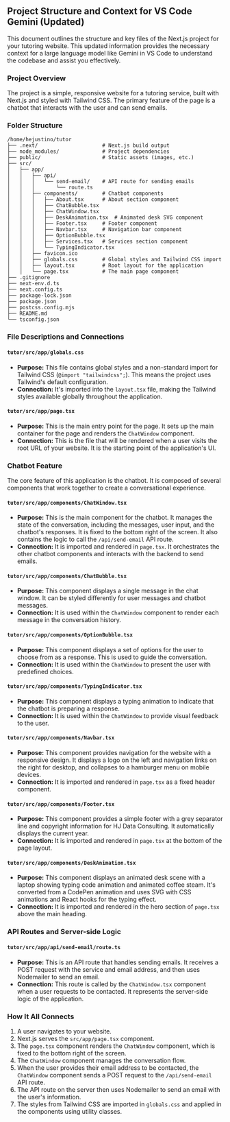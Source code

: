 ## Project Structure and Context for VS Code Gemini (Updated)

This document outlines the structure and key files of the Next.js project for your tutoring website. This updated information provides the necessary context for a large language model like Gemini in VS Code to understand the codebase and assist you effectively.

### Project Overview

The project is a simple, responsive website for a tutoring service, built with Next.js and styled with Tailwind CSS. The primary feature of the page is a chatbot that interacts with the user and can send emails.

### Folder Structure

```
/home/hejustino/tutor
├── .next/                     # Next.js build output
├── node_modules/              # Project dependencies
├── public/                    # Static assets (images, etc.)
├── src/
│   ├── app/
│   │   ├── api/
│   │   │   └── send-email/    # API route for sending emails
│   │   │       └── route.ts
│   │   ├── components/        # Chatbot components
│   │   │   ├── About.tsx      # About section component  
│   │   │   ├── ChatBubble.tsx
│   │   │   ├── ChatWindow.tsx
│   │   │   ├── DeskAnimation.tsx  # Animated desk SVG component
│   │   │   ├── Footer.tsx     # Footer component
│   │   │   ├── Navbar.tsx     # Navigation bar component
│   │   │   ├── OptionBubble.tsx
│   │   │   ├── Services.tsx   # Services section component
│   │   │   └── TypingIndicator.tsx
│   │   ├── favicon.ico
│   │   ├── globals.css        # Global styles and Tailwind CSS import
│   │   ├── layout.tsx         # Root layout for the application
│   │   └── page.tsx           # The main page component
├── .gitignore
├── next-env.d.ts
├── next.config.ts
├── package-lock.json
├── package.json
├── postcss.config.mjs
├── README.md
└── tsconfig.json
```

### File Descriptions and Connections

#### `tutor/src/app/globals.css`

*   **Purpose:** This file contains global styles and a non-standard import for Tailwind CSS (`@import "tailwindcss";`). This means the project uses Tailwind's default configuration.
*   **Connection:** It's imported into the `layout.tsx` file, making the Tailwind styles available globally throughout the application.

#### `tutor/src/app/page.tsx`

*   **Purpose:** This is the main entry point for the page. It sets up the main container for the page and renders the `ChatWindow` component.
*   **Connection:** This is the file that will be rendered when a user visits the root URL of your website. It is the starting point of the application's UI.

### Chatbot Feature

The core feature of this application is the chatbot. It is composed of several components that work together to create a conversational experience.

#### `tutor/src/app/components/ChatWindow.tsx`

*   **Purpose:** This is the main component for the chatbot. It manages the state of the conversation, including the messages, user input, and the chatbot's responses. It is fixed to the bottom right of the screen. It also contains the logic to call the `/api/send-email` API route.
*   **Connection:** It is imported and rendered in `page.tsx`. It orchestrates the other chatbot components and interacts with the backend to send emails.

#### `tutor/src/app/components/ChatBubble.tsx`

*   **Purpose:** This component displays a single message in the chat window. It can be styled differently for user messages and chatbot messages.
*   **Connection:** It is used within the `ChatWindow` component to render each message in the conversation history.

#### `tutor/src/app/components/OptionBubble.tsx`

*   **Purpose:** This component displays a set of options for the user to choose from as a response. This is used to guide the conversation.
*   **Connection:** It is used within the `ChatWindow` to present the user with predefined choices.

#### `tutor/src/app/components/TypingIndicator.tsx`

*   **Purpose:** This component displays a typing animation to indicate that the chatbot is preparing a response.
*   **Connection:** It is used within the `ChatWindow` to provide visual feedback to the user.

#### `tutor/src/app/components/Navbar.tsx`

*   **Purpose:** This component provides navigation for the website with a responsive design. It displays a logo on the left and navigation links on the right for desktop, and collapses to a hamburger menu on mobile devices.
*   **Connection:** It is imported and rendered in `page.tsx` as a fixed header component.

#### `tutor/src/app/components/Footer.tsx`

*   **Purpose:** This component provides a simple footer with a grey separator line and copyright information for HJ Data Consulting. It automatically displays the current year.
*   **Connection:** It is imported and rendered in `page.tsx` at the bottom of the page layout.

#### `tutor/src/app/components/DeskAnimation.tsx`

*   **Purpose:** This component displays an animated desk scene with a laptop showing typing code animation and animated coffee steam. It's converted from a CodePen animation and uses SVG with CSS animations and React hooks for the typing effect.
*   **Connection:** It is imported and rendered in the hero section of `page.tsx` above the main heading.

### API Routes and Server-side Logic

#### `tutor/src/app/api/send-email/route.ts`

*   **Purpose:** This is an API route that handles sending emails. It receives a POST request with the service and email address, and then uses Nodemailer to send an email.
*   **Connection:** This route is called by the `ChatWindow.tsx` component when a user requests to be contacted. It represents the server-side logic of the application.

### How It All Connects

1.  A user navigates to your website.
2.  Next.js serves the `src/app/page.tsx` component.
3.  The `page.tsx` component renders the `ChatWindow` component, which is fixed to the bottom right of the screen.
4.  The `ChatWindow` component manages the conversation flow.
5.  When the user provides their email address to be contacted, the `ChatWindow` component sends a POST request to the `/api/send-email` API route.
6.  The API route on the server then uses Nodemailer to send an email with the user's information.
7.  The styles from Tailwind CSS are imported in `globals.css` and applied in the components using utility classes.
